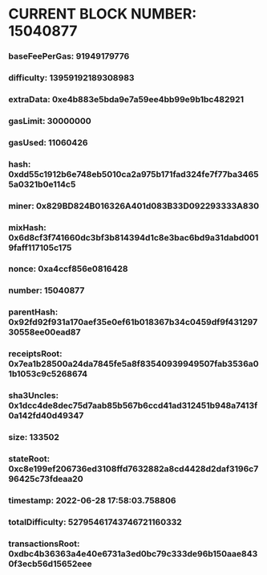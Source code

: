 # CURRENT BLOCK NUMBER: 15040877

### baseFeePerGas: 91949179776
### difficulty: 13959192189308983
### extraData: 0xe4b883e5bda9e7a59ee4bb99e9b1bc482921
### gasLimit: 30000000
### gasUsed: 11060426
### hash: 0xdd55c1912b6e748eb5010ca2a975b171fad324fe7f77ba34655a0321b0e114c5
### miner: 0x829BD824B016326A401d083B33D092293333A830
### mixHash: 0x6d8cf3f741660dc3bf3b814394d1c8e3bac6bd9a31dabd0019faff117105c175
### nonce: 0xa4ccf856e0816428
### number: 15040877
### parentHash: 0x92fd92f931a170aef35e0ef61b018367b34c0459df9f43129730558ee00ead87
### receiptsRoot: 0x7ea1b28500a24da7845fe5a8f83540939949507fab3536a01b1053c9c5268674
### sha3Uncles: 0x1dcc4de8dec75d7aab85b567b6ccd41ad312451b948a7413f0a142fd40d49347
### size: 133502
### stateRoot: 0xc8e199ef206736ed3108ffd7632882a8cd4428d2daf3196c796425c73fdeaa20
### timestamp: 2022-06-28 17:58:03.758806
### totalDifficulty: 52795461743746721160332
### transactionsRoot: 0xdbc4b36363a4e40e6731a3ed0bc79c333de96b150aae8430f3ecb56d15652eee
